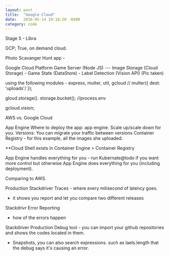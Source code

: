 ```yaml
---
layout: post
title:  "Google Cloud"
date:   2016-05-14 19:18:20 -0400
category: code
---
```

Stage 5 - Libra

GCP;
True, on demand cloud. 

Photo Scavanger Hunt app - 

Google Cloud Platform
Game Server (Node JS) --- Image Storage (Cloud Storage) - Game State (DataStore) - Label Detection (Vision API) 
(Pic taken)

using the following modules - express, multer, util, gcloud
// multer({ dest: 'uploads'/ });

gloud.storage().
storage.bucket(); //process.env

gcloud.vision;

AWS vs. Google Cloud

App Engine
Where to deploy the app: app engine. Scale up/scale down for you. 
Versions: You can migrate your traffic between versions
Container Registry - for this example, all the images she uploaded.

**Cloud Shell exists in Container Engine > Container Registry

App Engine handles everything for you - run Kubernate@todo if you want more control but otherwise App Engine does everything for you (including deployment).

Comparing to AWS.

Production
Stackdriver Traces - where every milisecond of latency goes.
- it shows you report and let you compare two different releases

Stackdrivr Error Reporting
- how of the errors happen

Stackdriver Production Debug tool - you can import your github repositories and shows the codes located in them. 
- Snapshots, you can also search expressions. such as laels.length that the debug says it's causing an error.

